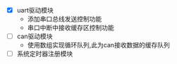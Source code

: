 <!--
 * @Author: your name
 * @Date: 2020-09-17 16:28:33
 * @LastEditTime: 2020-09-19 11:09:47
 * @LastEditors: Please set LastEditors
 * @Description: In User Settings Edit
 * @FilePath: \Demo_Std_Project\doc\README.md
-->
- [x] uart驱动模块
    * 添加串口总线发送控制功能
    * 串口中断中接收缓存区控制功能
- [ ] can驱动模块
    * 使用数组实现循环队列,此为can接收数据的缓存队列
- [ ] 系统定时器注册模块